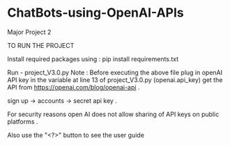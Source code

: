 # ChatBots-using-OpenAI-APIs
Major Project 2


TO RUN THE PROJECT 

Install required packages using :
pip install requirements.txt 

Run - project_V3.0.py 
Note : Before executing the above file plug in openAI API key in the variable at line 13 of project_V3.0.py (openai.api_key) 
get the API from 
https://openai.com/blog/openai-api .

sign up -> accounts -> secret api key .

For security reasons open AI does not allow sharing of API keys on public platforms .


Also use the "<?>" button to see the user guide 
